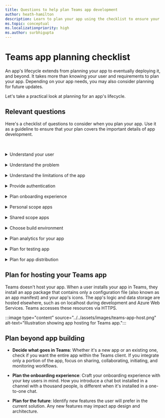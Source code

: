 ```yaml
---
title: Questions to help plan Teams app development
author: heath-hamilton
description: Learn to plan your app using the checklist to ensure your plan covers the important details of app development.
ms.topic: conceptual
ms.localizationpriority: high
ms.author: surbhigupta
---
```


# Teams app planning checklist

An app's lifecycle extends from planning your app to eventually deploying it, and beyond. It takes more than knowing your user and requirements to plan your app. Depending on your app needs, you may also consider planning for future updates.

Let's take a practical look at planning for an app's lifecycle.

## Relevant questions

Here's a checklist of questions to consider when you plan your app. Use it as a guideline to ensure that your plan covers the important details of app development.

<br>
<br>
<details>
<summary>Understand your user</summary>

Understanding the user and their concern are the first indicators of how a Teams app can help. Build your use case around the problem, determine how an app can solve it, and draw a solution. For more information, see [understand your use cases](understand-use-cases.md).

| # | Consider... |
| --- | --- |
| 1 | Are the users primarily frontline workers on mobile clients? |
| 2 | Do you expect many external users to need access to your app? |
| 3 | Do they use teams and channels or primarily group chats? |
| 4 | How technically advanced are your primary users? |
| 5 | Do you need a thorough onboarding experience or a few pointers might do? |

</details>
<br>
<details>
<summary>Understand the problem</summary>

| # | Consider... |
|--- | --- |
| 1 | What are the pros and cons of the current state system used by your users? |
| 2 | What are the issues faced by your users that you want to address? |
| 3 | What features or capabilities your users like and love in their current way of doing the process? |

</details>
<br>
<details>
<summary>Understand the limitations of the app</summary>

| # | Consider... |
| --- | --- |
| 1 | What are the challenges with back end integration of the current app? |
| 2 | Who owns the back end data - In-house or third-party? |
| 3 | Are there firewalls that impact the functioning of the app? |
| 4 | Are there APIs to access the data you need for functioning of your app? |

</details>
<br>
<details>
<summary>Provide authentication</summary>

Authentication is all about validating app users and securing the app and app users against unwarranted access. You can use an authentication method suitable for your app to validate app users who want to use the Teams app. For more information, see [authenticate users in Microsoft Teams](../authentication/authentication.md).

| # | Consider...|
|--- | --- |
| 1 | Will the users access different views of data based on their roles? |
| 2 | Is there customer content involved? |
| 3 | Will the interactions also be based on the user roles? |
| 4 | Will external users access the app? |

</details>
<br>
<details>
<summary>Plan onboarding experience</summary>

Building an awesome Teams app is all about finding the right combination of features to meet your user's needs. To provide your users with a seamless onboarding experience, you can create a step-by-step guide explaining how and what to do with your app. For example, see [create Teams conversation bot](../../sbs-teams-conversation-bot.yml).

| # | Consider... |
| --- | --- |
| 1 | What happens when a user first configures your tab in a channel? |
| 2 | If you're sharing cards with a message extension, does it make sense to add a small link to a learn more page to help introduce users to what else your app can do? |
| 3 | Do you expect most people to already have some context of what your app is for, or to have already used your services in another context? |
| 4 | Are they coming to your app with no prior knowledge? |

</details>
<br>
<details>
<summary>Personal scope apps</summary>

| # | Consider... |
| --- | --- |
| 1 | Are there one-on-one interactions with the app required for privacy or other reasons? For example, checking leave balance or other private information. |
| 2 | Are they're going to be collaboration among users who might not have any common Teams? For example, finding upcoming organization wide events in a company. |
| 3 | Are there any personalized notifications or messages that need to be sent to a user throughout the Teams app experience? |

</details>
<br>
<details>
<summary>Shared scope apps</summary>

| # | Consider... |
| --- | --- |
| 1 | Is the information presented by the app, either in tab or through a bot, relevant and useful for most of the members in a Team? For example, Scrum app. |
| 2 | Could the app’s context change depending on the team in which it's added to? For example, Planner’s tasks are different in different teams. |
| 3 | Is it possible that all members in a persona who need to collaborate are a part of a single team? For example, agents working on a ticket. |

</details>
<br>
<details>
<summary>Choose build environment</summary>

With Teams, you can choose the build environment that best suits your app requirement. Use Teams Toolkit or other SDKs, such as C#, Blazor, Node.js, and more to get started. For more information, see [plan your app with Teams features](../app-fundamentals-overview.md).

Suggestion: Options that help select the correct environment based on app needs.
</details>
<br>
<details>
<summary>Plan analytics for your app</summary>

As a developer who’s building an app for millions of Microsoft Teams users to achieve specific business or customer goals and distributing it using one or more of the many distribution options available to you, you will be interested to measure how your app is performing in the real-world once published. You will also be interested in monitoring who is interested in your app, which users and organizations are using your app, how are users engaging with your app, which users have churned away after using your app for some time and many such data points. Once you know this, you can analyse the data against your business goals, take corrective action by fixing issues and intervening in the user journey or plan further enhancements to your app. 

For more information, see [plan your app with Teams features](../app-fundamentals-overview.md).

</details>
<br>
<details>
<summary>Plan for testing app</summary>

After integrating your app with Microsoft Teams, you must test your app before publishing it. The ultimate goal is to get as many users for your app, therefore, ensure to test the app on multiple devices that users could use. For more information, see [test your app](../build-and-test/test-app-overview.md).

Suggestion: Options that help determine the best testing environment for the app.
</details>
<br>
<details>
<summary>Plan for app distribution</summary>

You can provide your Microsoft Teams app to an individual, team, organization, or anyone who wants to use it. How you distribute depends on several factors, including users' needs, business and technical requirements, and your goals for the app. For more information, see [distribute your Microsoft Teams app](../deploy-and-publish/apps-publish-overview.md).

Suggestion: Options that help determine the best distribution model.

</details>

## Plan for hosting your Teams app

Teams doesn't host your app. When a user installs your app in Teams, they install an app package that contains only a configuration file (also known as an app manifest) and your app's icons. The app's logic and data storage are hosted elsewhere, such as on localhost during development and Azure Web Services. Teams accesses these resources via HTTPS.

:::image type="content" source="../../assets/images/teams-app-host.png" alt-text="Illustration showing app hosting for Teams app.":::

## Plan beyond app building

- **Decide what goes in Teams**: Whether it's a new app or an existing one, check if you want the entire app within the Teams client. If you integrate only a portion of the app, focus on sharing, collaborating, initiating, and monitoring workflows.

- **Plan the onboarding experience**: Craft your onboarding experience with your key users in mind. How you introduce a chat bot installed in a channel with a thousand people, is different when it's installed in a one-to-one chat.

- **Plan for the future**: Identify new features the user will prefer in the current solution. Any new features may impact app design and architecture.
